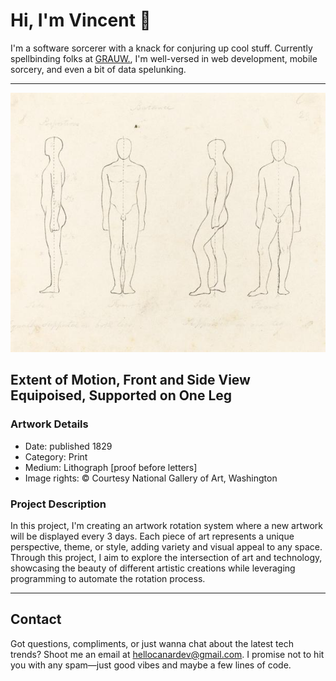 <html>

# Hi, I'm Vincent 👋
I'm a software sorcerer with a knack for conjuring up cool stuff.
Currently spellbinding folks at [GRAUW.](https://grauw.fr), I'm well-versed in web development, mobile sorcery, and even a bit of data spelunking.
___

![Artwork](picture/artwork.jpg)
## Extent of Motion, Front and Side View Equipoised, Supported on One Leg
### Artwork Details
- Date: published 1829
- Category: Print
- Medium: Lithograph [proof before letters]
- Image rights: © Courtesy National Gallery of Art, Washington

### Project Description
In this project, I'm creating an artwork rotation system
where a new artwork will be displayed every 3 days. Each piece
of art represents a unique perspective, theme, or style, adding
variety and visual appeal to any space. Through this project, I aim
to explore the intersection of art and technology, showcasing the beauty
of different artistic creations while leveraging programming to automate
the rotation process.

___

## Contact
Got questions, compliments, or just wanna chat about the latest tech trends? Shoot me an email at [hellocanardev@gmail.com](mailto:hellocanardev@gmail.com). I promise not to hit you with any spam—just good vibes and maybe a few lines of code.

</html>
